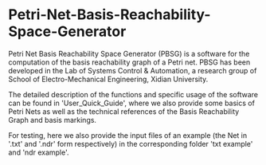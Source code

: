 # Petri-Net-Basis-Reachability-Space-Generator
Petri Net Basis Reachability Space Generator (PBSG) is a software for the computation of the basis reachability graph of a Petri net. PBSG has been developed in the Lab of Systems Control & Automation, a research group of School of Electro-Mechanical Engineering, Xidian University. 

The detailed description of the functions and specific usage of the software can be found in 'User_Quick_Guide', where we also provide some basics of Petri Nets as well as the technical references of the Basis Reachability Graph and basis markings.

For testing, here we also provide the input files of an example (the Net in '.txt' and '.ndr' form respectively) in the corresponding folder 'txt example' and 'ndr example'.
